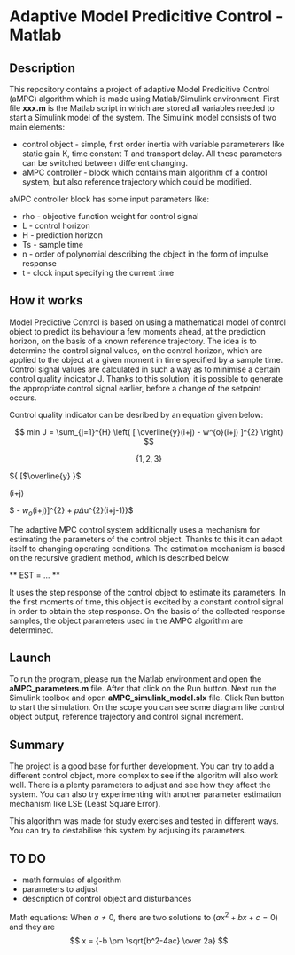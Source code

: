 # Adaptive Model Predicitive Control - Matlab

## Description

This repository contains a project of adaptive Model Predicitive Control (aMPC) algorithm which is made using Matlab/Simulink environment. First file **xxx.m** is the Matlab script in which are stored all variables needed to start a Simulink model of the system. The Simulink model consists of two main elements:
  - control object - simple, first order inertia with variable parameterers like static gain K, time constant T and transport delay. All these parameters can be switched between different changing. 
  - aMPC controller - block which contains main algorithm of a control system, but also reference trajectory which could be modified.

aMPC controller block has some input parameters like:
  - rho - objective function weight for control signal
  - L - control horizon
  - H - prediction horizon 
  - Ts - sample time
  - n - order of polynomial describing the object in the form of impulse response
  - t - clock input specifying the current time

## How it works

Model Predictive Control is based on using a mathematical model of control object to predict its behaviour a few moments ahead, at the prediction horizon, on the basis of a known reference trajectory. The idea is to determine the control signal values, on the control horizon, which are applied to the object at a given moment in time specified by a sample time. Control signal values are calculated in such a way as to minimise a certain control quality indicator J. Thanks to this solution, it is possible to generate the appropriate control signal earlier, before a change of the setpoint occurs. 

Control quality indicator can be desribed by an equation given below:

$$ min  J = \sum_{j=1}^{H} \left( [ \overline{y}(i+j) - w^{o}(i+j) ]^{2} \right) $$ 

$$\{1, 2, 3\}$$

${ [$\overline{y} }$

(i+j)

$ - $w_{o}$(i+j)]^{2} + $\rho\Delta$u^{2}(i+j-1)}$





The adaptive MPC control system additionally uses a mechanism for estimating the parameters of the control object. Thanks to this it can adapt itself to changing operating conditions. The estimation mechanism is based on the recursive gradient method, which is described below.

** EST = ... **

It uses the step response of the control object to estimate its parameters. In the first moments of time, this object is excited by a constant control signal in order to obtain the step response. On the basis of the collected response samples, the object parameters used in the AMPC algorithm are determined.

## Launch

To run the program, please run the Matlab environment and open the **aMPC_parameters.m** file. After that click on the Run button. Next run the Simulink toolbox and open **aMPC_simulink_model.slx** file. Click Run button to start the simulation. On the scope you can see some diagram like control object output, reference trajectory and control signal increment. 

## Summary

The project is a good base for further development. You can try to add a different control object, more complex to see if the algoritm will also work well. There is a plenty parameters to adjust and see how they affect the system. You can also try experimenting with another parameter estimation mechanism like LSE (Least Square Error). 

This algorithm was made for study exercises and tested in different ways. You can try to destabilise this system by adjusing its parameters.

## TO DO
- math formulas of algorithm
- parameters to adjust
- description of control object and disturbances

Math equations:
When $a \ne 0$, there are two solutions to $(ax^2 + bx + c = 0)$ and they are 
$$ x = {-b \pm \sqrt{b^2-4ac} \over 2a} $$
